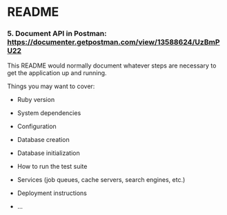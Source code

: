 # README

### 5. Document API in Postman: https://documenter.getpostman.com/view/13588624/UzBmPU22

This README would normally document whatever steps are necessary to get the
application up and running.

Things you may want to cover:

* Ruby version

* System dependencies

* Configuration

* Database creation

* Database initialization

* How to run the test suite

* Services (job queues, cache servers, search engines, etc.)

* Deployment instructions

* ...

